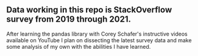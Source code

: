 ## Data working in this repo is StackOverflow survey from 2019 through 2021.
After learning the pandas library with Corey Schafer's instructive videos available on YouTube
I plan on dissecting the latest survey data and make some analysis of my own with the abilities I have learned.
